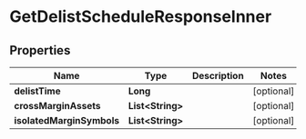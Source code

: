 

# GetDelistScheduleResponseInner


## Properties

| Name | Type | Description | Notes |
|------------ | ------------- | ------------- | -------------|
|**delistTime** | **Long** |  |  [optional] |
|**crossMarginAssets** | **List&lt;String&gt;** |  |  [optional] |
|**isolatedMarginSymbols** | **List&lt;String&gt;** |  |  [optional] |



